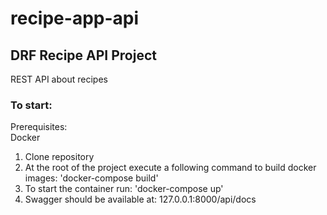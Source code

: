 # recipe-app-api
## DRF Recipe API Project
REST API about recipes

### To start:
Prerequisites: <br />
Docker <br />

1. Clone repository 
2. At the root of the project execute a following command to build docker images: 'docker-compose build'
3. To start the container run: 'docker-compose up'
4. Swagger should be available at: 127.0.0.1:8000/api/docs

